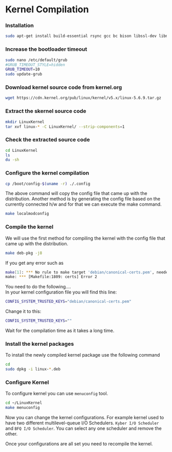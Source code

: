 # Kernel Compilation

### Installation

```bash  
sudo apt-get install build-essential rsync gcc bc bison libssl-dev libncurses5-dev libelf-dev dwarves flex qt5*
```

### Increase the bootloader timeout

```bash
sudo nano /etc/default/grub
#GRUB_TIMEOUT_STYLE=hidden
GRUB_TIMEOUT=10
sudo update-grub	
```

### Download kernel source code from kernel.org

```bash
wget https://cdn.kernel.org/pub/linux/kernel/v5.x/linux-5.6.9.tar.gz
```

### Extract the skernel source code

```bash
mkdir LinuxKernel
tar xvf linux-* -C LinuxKernel/ --strip-components=1
```

### Check the extracted source code

```bash
cd LinuxKernel
ls
du -sh
```

### Configure the kernel compilation

```bash
cp /boot/config-$(uname -r) ./.config 
```

The above command will copy the config file that came up with the distribution. Another method is by generating the config file based on the currently connected h/w and for that we can execute the make command.

```bash
make localmodconfig
``` 

### Compile the kernel

We will use the first method for compiling the kernel with the config file that came up with the distribution.
  
```bash
make deb-pkg -j8
```
If you get any error such as 

```bash
make[1]: *** No rule to make target 'debian/canonical-certs.pem', needed by 'certs/x509_certificate_list'.  Stop.
make: *** [Makefile:1809: certs] Error 2
```

You need to do the following....<br>
In your kernel configuration file you will find this line:
```bash
CONFIG_SYSTEM_TRUSTED_KEYS="debian/canonical-certs.pem"
```
Change it to this:
```bash
CONFIG_SYSTEM_TRUSTED_KEYS=""
```
Wait for the compilation time as it takes a long time.

### Install the kernel packages

To install the newly compiled kernel package use the following command

```bash
cd 
sudo dpkg -i linux-*.deb
```

### Configure Kernel 

To configure kernel you can use `menuconfig` tool. 

```bash
cd ~/LinuxKernel
make menuconfig
```

Now you can change the kernel configurations. For example kernel used to have two different multilevel-queue I/O Schedulers. `Kyber I/O Scheduler` and `BFQ I/O Scheduler`. You can select any one scheduler and remove the other.

Once your configurations are all set you need to recompile the kernel. 
